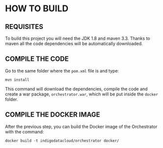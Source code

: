 # HOW TO BUILD

## REQUISITES


To build this project you will need the JDK 1.8 and maven 3.3. Thanks to maven all the code dependencies will be automatically downloaded.

## COMPILE THE CODE


Go to the same folder where the `pom.xml` file is and type:
```
mvn install
```
This command will download the dependencies, compile the code and create a war package, `orchestrator.war`, which will be put inside the `docker` folder.


## COMPILE THE DOCKER IMAGE


After the previous step, you can build the Docker image of the Orchestrator with the command:
```
docker build -t indigodatacloud/orchestrator docker/ 
```

